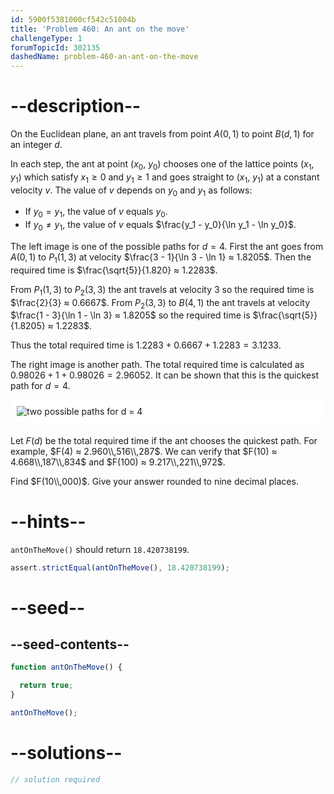 ```yaml
---
id: 5900f5381000cf542c51004b
title: 'Problem 460: An ant on the move'
challengeType: 1
forumTopicId: 302135
dashedName: problem-460-an-ant-on-the-move
---
```


# --description--

On the Euclidean plane, an ant travels from point $A(0, 1)$ to point $B(d, 1)$ for an integer $d$.

In each step, the ant at point ($x_0$, $y_0$) chooses one of the lattice points ($x_1$, $y_1$) which satisfy $x_1 ≥ 0$ and $y_1 ≥ 1$ and goes straight to ($x_1$, $y_1$) at a constant velocity $v$. The value of $v$ depends on $y_0$ and $y_1$ as follows:

- If $y_0 = y_1$, the value of $v$ equals $y_0$.
- If $y_0 ≠ y_1$, the value of $v$ equals $\frac{y_1 - y_0}{\ln y_1 - \ln y_0}$.

The left image is one of the possible paths for $d = 4$. First the ant goes from $A(0, 1)$ to $P_1(1, 3)$ at velocity $\frac{3 - 1}{\ln 3 - \ln 1} ≈ 1.8205$. Then the required time is $\frac{\sqrt{5}}{1.820} ≈ 1.2283$.

From $P_1(1, 3)$ to $P_2(3, 3)$ the ant travels at velocity 3 so the required time is $\frac{2}{3} ≈ 0.6667$. From $P_2(3, 3)$ to $B(4, 1)$ the ant travels at velocity $\frac{1 - 3}{\ln 1 - \ln 3} ≈ 1.8205$ so the required time is $\frac{\sqrt{5}}{1.8205} ≈ 1.2283$.

Thus the total required time is $1.2283 + 0.6667 + 1.2283 = 3.1233$.

The right image is another path. The total required time is calculated as $0.98026 + 1 + 0.98026 = 2.96052$. It can be shown that this is the quickest path for $d = 4$.

<img alt="two possible paths for d = 4" src="https://cdn.freecodecamp.org/curriculum/project-euler/an-ant-on-the-move.jpg" style="background-color: white; padding: 10px; display: block; margin-right: auto; margin-left: auto; margin-bottom: 1.2rem;">

Let $F(d)$ be the total required time if the ant chooses the quickest path. For example, $F(4) ≈ 2.960\\,516\\,287$. We can verify that $F(10) ≈ 4.668\\,187\\,834$ and $F(100) ≈ 9.217\\,221\\,972$.

Find $F(10\\,000)$. Give your answer rounded to nine decimal places.

# --hints--

`antOnTheMove()` should return `18.420738199`.

```js
assert.strictEqual(antOnTheMove(), 18.420738199);
```

# --seed--

## --seed-contents--

```js
function antOnTheMove() {

  return true;
}

antOnTheMove();
```

# --solutions--

```js
// solution required
```
